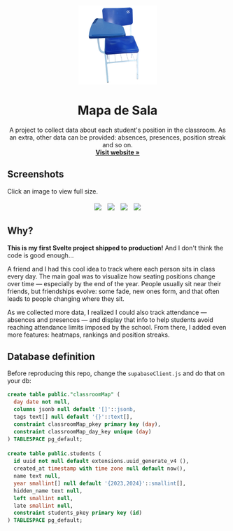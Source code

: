 <p align="center">
  <img src="./static/apple-touch-icon.png" alt="Mapa de Sala Logo" />
  <h1 align="center">
    Mapa de Sala
  </h1>

  <p align="center">
    A project to collect data about each student's position in the classroom. As an extra, other data can be provided: absences, presences, position streak and so on.
    <br />
    <a href="https://mapadesala.enzon19.com"><strong>Visit website »</strong></a>
    <br />
  </p>

</p>

## Screenshots  
Click an image to view full size.
<div align="center">
  <img src="https://github.com/user-attachments/assets/33a92acc-b1a2-4e56-ba8f-dbc40a7fa601" height="220" style="vertical-align: middle; margin: 5px;" />
  <img src="https://github.com/user-attachments/assets/9cb972d3-43c2-42ad-bcde-fc96dd9d2fdb" height="220" style="vertical-align: middle; margin: 5px;" />
  <img src="https://github.com/user-attachments/assets/6a30e3d1-086f-412d-a8ad-f0bff2e93f1e" height="220" style="vertical-align: middle; margin: 5px;" />
  <img src="https://github.com/user-attachments/assets/d7ed766f-a80b-4d36-9346-392b19f41815" height="220" style="vertical-align: middle; margin: 5px;" />
</div>


## Why?

**This is my first Svelte project shipped to production!** And I don't think the code is good enough...

A friend and I had this cool idea to track where each person sits in class every day. The main goal was to visualize how seating positions change over time — especially by the end of the year. People usually sit near their friends, but friendships evolve: some fade, new ones form, and that often leads to people changing where they sit.

As we collected more data, I realized I could also track attendance — absences and presences — and display that info to help students avoid reaching attendance limits imposed by the school. From there, I added even more features: heatmaps, rankings and position streaks.

## Database definition
Before reproducing this repo, change the `supabaseClient.js` and do that on your db:

```sql
create table public."classroomMap" (
  day date not null,
  columns jsonb null default '[]'::jsonb,
  tags text[] null default '{}'::text[],
  constraint classroomMap_pkey primary key (day),
  constraint classroomMap_day_key unique (day)
) TABLESPACE pg_default;

create table public.students (
  id uuid not null default extensions.uuid_generate_v4 (),
  created_at timestamp with time zone null default now(),
  name text null,
  year smallint[] null default '{2023,2024}'::smallint[],
  hidden_name text null,
  left smallint null,
  late smallint null,
  constraint students_pkey primary key (id)
) TABLESPACE pg_default;
``` 
